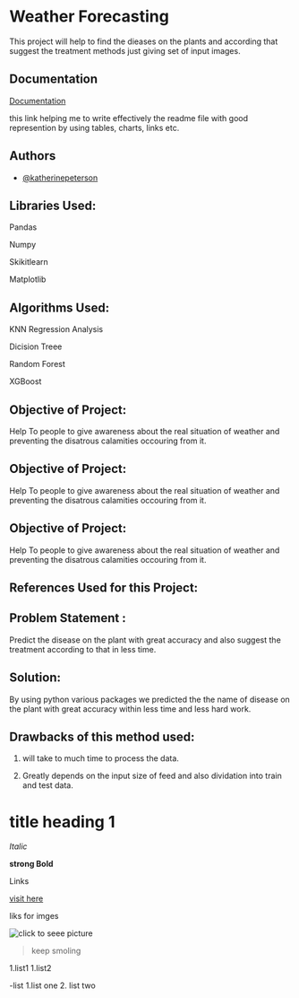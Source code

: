 
# Weather Forecasting 



This project will help   to find the dieases on the plants and according that suggest the treatment methods just giving set of input images.



## Documentation

[Documentation](https://www.youtube.com/watch?v=Rtpu2cWz7W8)

this link helping me to write effectively the readme file with good represention by using tables, charts, links etc.



## Authors

- [@katherinepeterson](https://www.github.com/octokatherine)


## Libraries Used:

Pandas

Numpy

Skikitlearn

Matplotlib

## Algorithms Used:


KNN 
Regression Analysis

Dicision Treee

Random Forest

XGBoost 


## Objective of Project:


Help To people to give awareness about the real situation of weather and preventing the disatrous calamities occouring from it.

## Objective of Project:


Help To people to give awareness about the real situation of weather and preventing the disatrous calamities occouring from it.

## Objective of Project:


Help To people to give awareness about the real situation of weather and preventing the disatrous calamities occouring from it.

## References Used for this Project:
## Problem Statement :


Predict the disease on the plant with great accuracy and also suggest the treatment according to that in less time.

## Solution:

By using python various packages we predicted the the name of disease on the plant with great accuracy within less time and less hard work.
## Drawbacks of this method used:


1. will take to much time to process the data.

2. Greatly depends on the input size of feed and also dividation into train and test data.



# title heading 1 


_Italic_


**strong Bold**


Links 

[visit here ]()


liks for imges 

![click to seee picture]()

> keep smoling 


1.list1
1.list2


-list 
1.list one 
2. list two 
